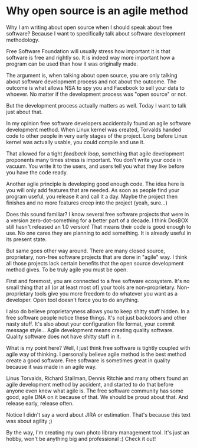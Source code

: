 # Why open source is an agile method

Why I am writing about open source when I should speak about free software? Because I want to specifically talk about software development methodology.

Free Software Foundation will usually stress how important it is that software is free and rightly so. It is indeed way more important how a program can be used than how it was originally made.

The argument is, when talking about open source, you are only talking about software development process and not about the outcome. The outcome is what allows NSA to spy you and Facebook to sell your data to whoever. No matter if the development process was "open source" or not.

But the development process actually matters as well. Today I want to talk just about that.

In my opinion free software developers accidentally found an agile software development method. When Linux kernel was created, Torvalds handed code to other people in very early stages of the project. Long before Linux kernel was actually usable, you could compile and use it.

That allowed for a tight *feedback loop*, something that agile development proponents many times stress is important. You don't write your code in vacuum. You write it to the users, and users tell you what they like before you have the code ready.

Another agile principle is developing good enough code. The idea here is you will only add features that are needed. As soon as people find your program useful, you release it and call it a day. Maybe the project then finishes and no more features creep into the project (yeah, sure...)

Does this sound familiar? I know several free software projects that were in a version zero-dot-something for a better part of a decade. I think DosBOX still hasn't released an 1.0 version! That means their code is good enough to use. No one cares they are planning to add something. It is already useful in its present state.

But same goes other way around. There are many closed source, proprietary, non-free software projects that are done in "agile" way. I think all those projects lack certain benefits that the open source development method gives. To be truly agile you must be open.

First and foremost, you are connected to a free software ecosystem. It's no small thing that all (or at least most of) your tools are non-proprietary. Non-proprietary tools give you more freedom to do whatever you want as a developer. Open tool doesn't force you to do anything.

I also do believe proprietaryness allows you to keep shitty stuff hidden. In a free software people notice these things. It's not just backdoors and other nasty stuff. It's also about your configuration file format, your commit message style... Agile development means creating quality software. Quality software does not have shitty stuff in it.

What is my point here? Well, I just think free software is tightly coupled with agile way of thinking. I personally believe agile method is the best method create a good software. Free software is sometimes great in quality because it was made in an agile way.

Linus Torvalds, Richard Stallman, Dennis Ritchie and many others found an agile development method by accident, and started to do that before anyone even knew what agile is. The free software community has some good, agile DNA on it because of that. We should be proud about that. And release early, release often.

Notice I didn't say a word about JIRA or estimation. That's because this text was about agility ;)

By the way, I'm creating my own photo library management tool. It's just an hobby, won't be anything big and professional :) Check it out!
